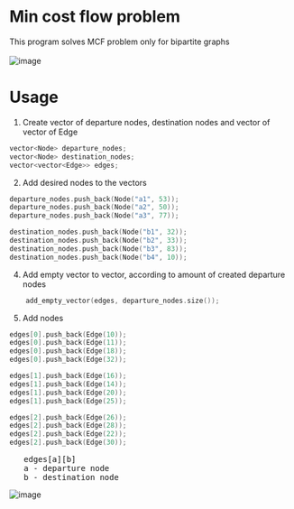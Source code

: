 # Min cost flow problem
This program solves MCF problem only for bipartite graphs\
\
![image](https://user-images.githubusercontent.com/65315002/205456628-abe3dd99-974e-43a1-b876-d557ed365775.png)
# Usage
1. Create vector of departure nodes, destination nodes and vector of vector of Edge
```cpp
vector<Node> departure_nodes;
vector<Node> destination_nodes;
vector<vector<Edge>> edges;
```
2. Add desired nodes to the vectors
```cpp
departure_nodes.push_back(Node("a1", 53));
departure_nodes.push_back(Node("a2", 50));
departure_nodes.push_back(Node("a3", 77));

destination_nodes.push_back(Node("b1", 32));
destination_nodes.push_back(Node("b2", 33));
destination_nodes.push_back(Node("b3", 83));
destination_nodes.push_back(Node("b4", 10));
```
4. Add empty vector to vector, according to amount of created departure nodes
```cpp
	add_empty_vector(edges, departure_nodes.size());
```
5. Add nodes 
```cpp
edges[0].push_back(Edge(10));
edges[0].push_back(Edge(11));
edges[0].push_back(Edge(18));
edges[0].push_back(Edge(32));

edges[1].push_back(Edge(16));
edges[1].push_back(Edge(14));
edges[1].push_back(Edge(20));
edges[1].push_back(Edge(25));

edges[2].push_back(Edge(26));
edges[2].push_back(Edge(28));
edges[2].push_back(Edge(22));
edges[2].push_back(Edge(30));
```
<pre>
   edges[a][b]
   a - departure node
   b - destination node
</pre>
![image](https://user-images.githubusercontent.com/65315002/205458064-0afa5b6b-377e-48d2-a98e-5e95d5518b76.png)
